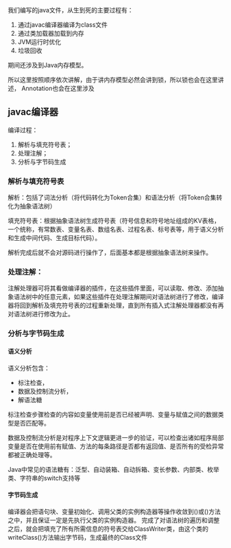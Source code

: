 我们编写的java文件，从生到死的主要过程有：

1. 通过javac编译器编译为class文件
2. 通过类加载器加载到内存
3. JVM运行时优化
4. 垃圾回收

期间还涉及到Java内存模型。

所以这里按照顺序依次讲解，由于讲内存模型必然会讲到锁，所以锁也会在这里讲述，
Annotation也会在这里涉及

## javac编译器

编译过程：

1. 解析与填充符号表；
2. 处理注解；
3. 分析与字节码生成

### 解析与填充符号表

解析：包括了词法分析（将代码转化为Token合集）和语法分析（将Token合集转化为抽象语法树）

填充符号表：根据抽象语法树生成符号表（符号信息和符号地址组成的KV表格，一个统称，有常数表、变量名表、数组名表、过程名表、标号表等，用于语义分析和生成中间代码、生成目标代码）。

解析完成后就不会对源码进行操作了，后面基本都是根据抽象语法树来操作。

### 处理注解：

注解处理器可将其看做编译器的插件，在这些插件里面，可以读取、修改、添加抽象语法树中的任意元素，如果这些插件在处理注解期间对语法树进行了修改，编译器将回到解析及填充符号表的过程重新处理，直到所有插入式注解处理器都没有再对语法树进行修改为止。

### 分析与字节码生成

#### 语义分析

语义分析包含：
* 标注检查，
* 数据及控制流分析，
* 解语法糖

标注检查步骤检查的内容如变量使用前是否已经被声明、变量与赋值之间的数据类型是否匹配等。

数据及控制流分析是对程序上下文逻辑更进一步的验证，可以检查出诸如程序局部变量是否在使用前有赋值、方法的每条路径是否都有返回值、是否所有的受检异常都被正确处理等。

Java中常见的语法糖有：泛型、自动装箱、自动拆箱、变长参数、内部类、枚举类、字符串的switch支持等

#### 字节码生成

编译器会把语句块、变量初始化、调用父类的实例构造器等操作收敛到<init>()或<clinit>()方法之中，并且保证一定是先执行父类的实例构造器。 完成了对语法树的遍历和调整之后，就会把填充了所有所需信息的符号表交给ClassWriter类，由这个类的writeClass()方法输出字节码，生成最终的Class文件

